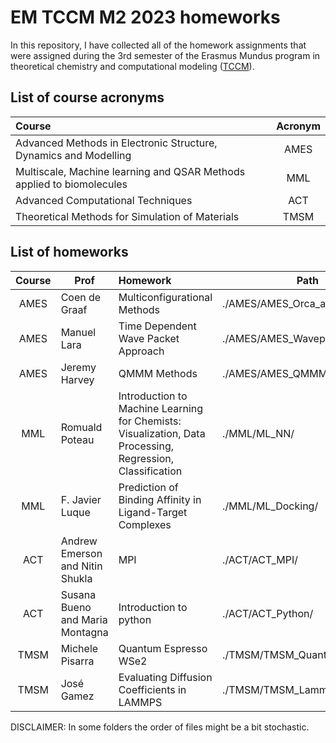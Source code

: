# EM TCCM M2 2023 homeworks



In this repository, I have collected all of the homework assignments that were assigned during the 3rd semester of the Erasmus Mundus program in theoretical chemistry and computational modeling ([TCCM](https://www.emtccm.org/m2-study-plan/)).

## List of course acronyms

| **Course**                                                        | **Acronym** |
|:------------------------------------------------------------------|:-----------:|
| Advanced Methods in Electronic Structure, Dynamics and Modelling  |    AMES     |
| Multiscale, Machine learning and QSAR Methods applied to biomolecules |    MML      |
| Advanced Computational Techniques                                 |    ACT      |
| Theoretical Methods for Simulation of Materials                   |    TMSM     |




## List of homeworks

| Course | Prof                            | Homework                                                     | Path                          | Mark/10 |
| :----: | ------------------------------- | :----------------------------------------------------------- | ----------------------------- | :--: |
|  AMES  | Coen de Graaf                   | Multiconfigurational Methods                                 | ./AMES/AMES_Orca_acrolein/    | 9.5  |
|  AMES  | Manuel Lara                     | Time Dependent Wave Packet Approach                          | ./AMES/AMES_Wavepackets/      | 8.6  |
|  AMES  | Jeremy Harvey                   | QMMM Methods                                                 | ./AMES/AMES_QMMM_review/      | 9  |
|  MML   | Romuald Poteau                  | Introduction to Machine Learning for Chemists: Visualization, Data Processing, Regression, Classification | ./MML/ML_NN/                  | 9  |
|  MML   | F. Javier Luque                 | Prediction of Binding Affinity in Ligand-Target Complexes    | ./MML/ML_Docking/             | 8.8  |
|  ACT   | Andrew Emerson and Nitin Shukla | MPI                                                          | ./ACT/ACT_MPI/                | TBA  |
|  ACT   | Susana Bueno and Maria Montagna | Introduction to python                                       | ./ACT/ACT_Python/             | TBA  |
|  TMSM  | Michele Pisarra                 | Quantum Espresso WSe2                                        | ./TMSM/TMSM_Quantum_espresso/ | TBA  |
|  TMSM  | José Gamez                      | Evaluating Diffusion Coefficients in LAMMPS                  | ./TMSM/TMSM_Lammps/           | TBA  |



DISCLAIMER: In some folders the order of files might be a bit stochastic.
